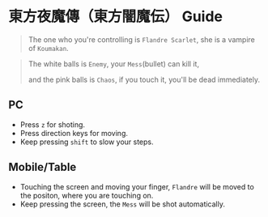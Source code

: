 # 東方夜魔傳（東方闇魔伝） Guide

> The one who you're controlling is `Flandre Scarlet`, she is a vampire of `Koumakan`.

> The white balls is `Enemy`, your `Mess`(bullet) can kill it,
>
> and the pink balls is `Chaos`, if you touch it, you'll be dead immediately.

## PC

- Press `z` for shoting.
- Press direction keys for moving.
- Keep pressing `shift` to slow your steps.

## Mobile/Table

- Touching the screen and moving your finger, `Flandre` will be moved to the positon, where you are touching on.
- Keep pressing the screen, the `Mess` will be shot automatically.
